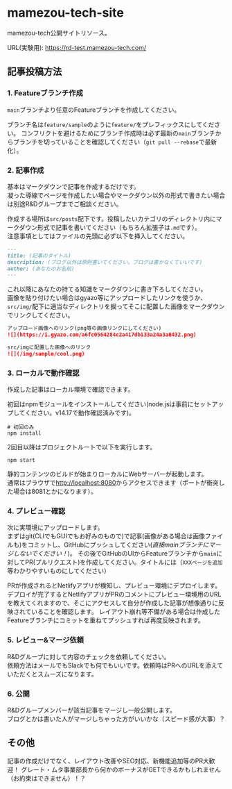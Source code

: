# mamezou-tech-site

mamezou-tech公開サイトリソース。

URL(実験用): <https://rd-test.mamezou-tech.com/>

## 記事投稿方法

### 1. Featureブランチ作成

`main`ブランチより任意のFeatureブランチを作成してください。

ブランチ名は`feature/sample`のように`feature/`をプレフィックスにしてください。
コンフリクトを避けるためにブランチ作成時は必ず最新の`main`ブランチからブランチを切っていることを確認してください（`git pull --rebase`で最新化）。

### 2. 記事作成

基本はマークダウンで記事を作成するだけです。  
凝った導線でページを作成したい場合やマークダウン以外の形式で書きたい場合は別途R&Dグループまでご相談ください。

作成する場所は`src/posts`配下です。投稿したいカテゴリのディレクトリ内にマークダウン形式で記事を書いてください（もちろん拡張子は`.md`です）。  
注意事項としてはファイルの先頭に必ず以下を挿入してください。

```markdown
---
title: (記事のタイトル)
description: (ブログ以外は原則書いてください。ブログは書かなくていいです)
author: (あなたのお名前)
---
```

これ以降にあなたの持てる知識をマークダウンに書き下ろしてください。  
画像を貼り付けたい場合はgyazo等にアップロードしたリンクを使うか、`src/img/`配下に適当なディレクトリを掘ってそこに配置した画像をマークダウンでリンクしてください。

```markdown
アップロード画像へのリンク(png等の画像リンクにしてください)
![](https://i.gyazo.com/a6fc0564284c2a417db133a24a3a8432.png)

src/imgに配置した画像へのリンク
![](/img/sample/cool.png)
```

### 3. ローカルで動作確認

作成した記事はローカル環境で確認できます。

初回はnpmモジュールをインストールしてください(node.jsは事前にセットアップしてください。v14.17で動作確認済みです)。

```shell
# 初回のみ
npm install
```

2回目以降はプロジェクトルートで以下を実行します。

```shell
npm start
```

静的コンテンツのビルドが始まりローカルにWebサーバーが起動します。  
通常はブラウザで<http://localhost:8080>からアクセスできます（ポートが衝突した場合は8081とかになります）。


### 4. プレビュー確認

次に実環境にアップロードします。  
まずはgit(CLIでもGUIでもお好みのもので)で記事(画像がある場合は画像ファイルも)をコミットし、GitHubにプッシュしてください(*直接mainブランチにマージしないでください！*)。
その後でGitHubのUIからFeatureブランチから`main`に対してPR(プルリクエスト)を作成してください。タイトルには（`XXXページを追加`等わかりやすいものにしてください）

PRが作成されるとNetlifyアプリが検知し、プレビュー環境にデプロイします。
デプロイが完了するとNetlifyアプリがPRのコメントにプレビュー環境用のURLを教えてくれますので、そこにアクセスして自分が作成した記事が想像通りに反映されていることを確認します。
レイアウト崩れ等不備がある場合は作成したFeatureブランチにコミットを重ねてプッシュすれば再度反映されます。

### 5. レビュー&マージ依頼

R&Dグループに対して内容のチェックを依頼してください。  
依頼方法はメールでもSlackでも何でもいいです。依頼時はPRへのURLを添えていただくとスムーズになります。

### 6. 公開

R&Dグループメンバーが該当記事をマージし一般公開します。  
ブログとかは書いた人がマージしちゃった方がいいかな（スピード感が大事）？

## その他

記事の作成だけでなく、レイアウト改善やSEO対応、新機能追加等のPR大歓迎！
グレート・ムタ事業部長から何かのボーナスがGETできるかもしれません（お約束はできません）！？
